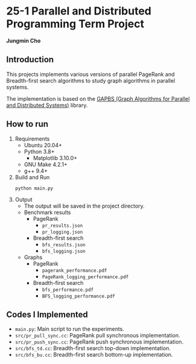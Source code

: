 # 25-1 Parallel and Distributed Programming Term Project
**Jungmin Cho**

## Introduction
This projects implements various versions of parallel PageRank and Breadth-first search algorithms to study graph algorithms in parallel systems.

The implementation is based on the [GAPBS (Graph Algorithms for Parallel and Distributed Systems)](https://github.com/sbeamer/gapbs) library.

## How to run
1. Requirements
    - Ubuntu 20.04+
    - Python 3.8+
        - Matplotlib 3.10.0+
    - GNU Make 4.2.1+
    - g++ 9.4+
2. Build and Run
    ```
    python main.py
    ```
4. Output
    - The output will be saved in the project directory.
    - Benchmark results
        - PageRank
            - `pr_results.json`
            - `pr_logging.json`
        - Breadth-first search
            - `bfs_results.json`
            - `bfs_logging.json`
    - Graphs
        - PageRank
            - `pagerank_performance.pdf`
            - `PageRank_logging_performance.pdf`
        - Breadth-first search
            - `bfs_performance.pdf`
            - `BFS_logging_performance.pdf`

## Codes I Implemented
- `main.py`: Main script to run the experiments.
- `src/pr_pull_sync.cc`: PageRank pull synchronous implementation.
- `src/pr_push_sync.cc`: PageRank push synchronous implementation.
- `src/bfs_td.cc`: Breadth-first search top-down implementation.
- `src/bfs_bu.cc`: Breadth-first search bottom-up implementation.
